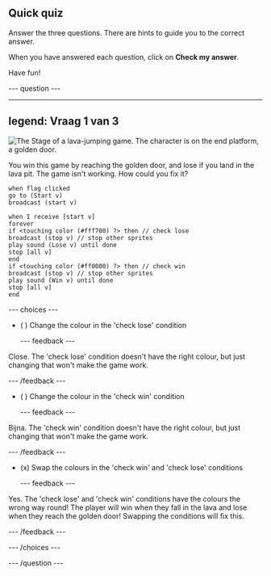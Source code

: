 ## Quick quiz

Answer the three questions. There are hints to guide you to the correct answer.

When you have answered each question, click on **Check my answer**.

Have fun!

--- question ---

---
legend: Vraag 1 van 3
---

![The Stage of a lava-jumping game. The character is on the end platform, a golden door.](images/quiz-lava-stage.png)

You win this game by reaching the golden door, and lose if you land in the lava pit. The game isn't working. How could you fix it?

```blocks3
when flag clicked
go to (Start v)
broadcast (start v)
```

```blocks3
when I receive [start v]
forever
if <touching color (#fff700) ?> then // check lose
broadcast (stop v) // stop other sprites
play sound (Lose v) until done
stop [all v]
end
if <touching color (#ff0000) ?> then // check win
broadcast (stop v) // stop other sprites
play sound (Win v) until done
stop [all v]
end
```


--- choices ---

- ( ) Change the colour in the 'check lose' condition

  --- feedback ---

Close. The 'check lose' condition doesn't have the right colour, but just changing that won't make the game work.

  --- /feedback ---

- ( ) Change the colour in the 'check win' condition

  --- feedback ---

Bijna. The 'check win' condition doesn't have the right colour, but just changing that won't make the game work.

  --- /feedback ---

- (x) Swap the colours in the 'check win' and 'check lose' conditions

  --- feedback ---

Yes. The 'check lose' and 'check win' conditions have the colours the wrong way round! The player will win when they fall in the lava and lose when they reach the golden door! Swapping the conditions will fix this.

  --- /feedback ---

--- /choices ---

--- /question ---
